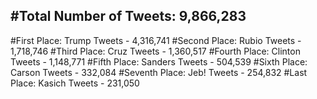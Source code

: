 #Total Number of Tweets: 9,866,283 
---
#First Place: Trump Tweets - 4,316,741
#Second Place: Rubio Tweets - 1,718,746
#Third Place: Cruz Tweets - 1,360,517
#Fourth Place: Clinton Tweets - 1,148,771
#Fifth Place: Sanders Tweets - 504,539
#Sixth Place: Carson Tweets - 332,084
#Seventh Place: Jeb! Tweets - 254,832
#Last Place: Kasich Tweets - 231,050
